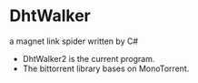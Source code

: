 # DhtWalker
a magnet link spider written by C#

* DhtWalker2 is the current program.
* The bittorrent library bases on MonoTorrent.
